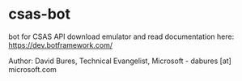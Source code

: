 # csas-bot
bot for CSAS API
download emulator and read documentation here: https://dev.botframework.com/

Author: David Bures, Technical Evangelist, Microsoft - dabures [at] microsoft.com